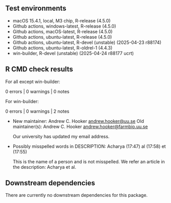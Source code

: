 ## Test environments
* macOS 15.4.1, local, M3 chip, R-release (4.5.0)
* Github actions, windows-latest, R-release (4.5.0)
* Github actions, macOS-latest, R-release (4.5.0)
* Github actions, ubuntu-latest, R-release (4.5.0)
* Github actions, ubuntu-latest, R-devel (unstable) (2025-04-23 r88174)
* Github actions, ubuntu-latest, R-oldrel-1 (4.4.3) 
* win-builder, R-devel (unstable) (2025-04-24 r88177 ucrt)


## R CMD check results

For all except win-builder:

0 errors | 0 warnings | 0 notes


For win-builder:

0 errors | 0 warnings | 2 notes

* New maintainer:
    Andrew C. Hooker <andrew.hooker@uu.se>
  Old maintainer(s):
    Andrew C. Hooker <andrew.hooker@farmbio.uu.se>

  Our university has updated my email address.

* Possibly misspelled words in DESCRIPTION:
  Acharya (17:47)
  al (17:58)
  et (17:55)
  
  This is the name of a person and is not misspelled.
  We refer an article in the description: Acharya et al.
  
## Downstream dependencies
There are currently no downstream dependencies for this package.
